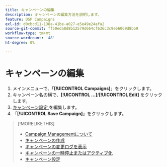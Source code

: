```yaml
---
title: キャンペーンの編集
description: キャンペーンの編集方法を説明します。
feature: DSP Campaigns
exl-id: d0cbcd11-138a-41be-a027-e5e49e24afa2
source-git-commit: ff50eda8d8b12579d664cf636c3c9e56069d8bb9
workflow-type: tm+mt
source-wordcount: '48'
ht-degree: 0%

---
```


# キャンペーンの編集

1. メインメニューで、「**[!UICONTROL Campaigns]**」をクリックします。
1. キャンペーン名の横で、**[!UICONTROL ...]**/**[!UICONTROL Edit]** をクリックします。
1. [ キャンペーン設定 ](campaign-settings.md) を編集します。
1. 「**[!UICONTROL Save Campaign]**」をクリックします。

>[!MORELIKETHIS]
>
>* [Campaign Managementについて ](campaign-about.md)
>* [ キャンペーンの作成 ](campaign-create.md)
>* [ キャンペーンの変更ログを表示 ](campaign-change-log.md)
>* [ キャンペーンの一時停止またはアクティブ化 ](campaign-pause-activate.md)
>* [ キャンペーン設定 ](campaign-settings.md)
